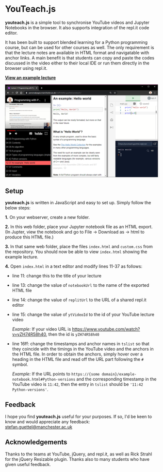 # YouTeach.js

**youteach.js** is a simple tool to synchronise YouTube videos and Jupyter Notebooks in the browser. It also supports integration of the repl.it code editor.

It has been built to support blended learning for a Python programming course, but can be used for other courses as well. The only requirement is that the lecture notes are available in HTML format and navigatable with anchor links. A main benefit is that students can copy and paste the codes discussed in the video either to their local IDE or run them directly in the browser using repl.it.

[**View an example lecture**](https://personalpages.manchester.ac.uk/staff/stefan.guettel/youteach/)

![Screenshot](screenshot.png)

## Setup

**youteach.js** is written in JavaScript and easy to set up. Simply follow the below steps:

**1.** On your webserver, create a new folder.

**2.** In this web folder, place your Jupyter notebook file as an HTML export. (In Jupter, view the notebook and go to File -> Download as -> html to produce this HTML file.)

**3.** In that same web folder, place the files `index.html` and `custom.css` from the repository. You should now be able to view `index.html` showing the example lecture.

**4.** Open `index.html` in a text editor and modify lines 11-37 as follows:
   * line 11: change this to the title of your lecture
   * line 13: change the value of `notebookUrl` to the name of the exported HTML file
   * line 14: change the value of `replitUrl` to the URL of a shared repl.it editor
   * line 15: change the value of `ytVideoId` to the id of your YouTube lecture video
   
     *Example:* If your video URL is https://www.youtube.com/watch?v=yZH74R58h40, then the id is `yZH74R58h40`
     
   * line 16ff: change the timestamps and anchor names in `tslist` so that they coincide with the timings in the YouTube video and the anchors in the HTML file. In order to obtain the anchors, simply hover over a heading in the HTML file and read off the URL part following the `#` symbol.
   
     *Example:* If the URL points to `https://{some domain}/example-notebook.html#Python-versions` and the corresponding timestamp in the YouTube video is `11:42`, then the entry in `tslist` should be `'11:42 Python-versions'`.

## Feedback

I hope you find **youteach.js** useful for your purposes. If so, I'd be keen to know and would appreciate any feedback: stefan.guettel@manchester.ac.uk

## Acknowledgements

Thanks to the teams at YouTube, jQuery, and repl.it, as well as Rick Strahl for the jQuery Resizable plugin. Thanks also to many students who have given useful feedback.
